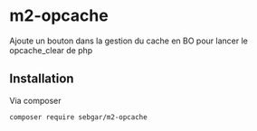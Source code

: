 # m2-opcache

Ajoute un bouton dans la gestion du cache en BO pour lancer le opcache_clear de php

## Installation

Via composer

```bash
composer require sebgar/m2-opcache
```
